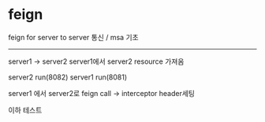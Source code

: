 # feign
feign for server to server 통신 / msa 기초


- - -
server1 -> server2
server1에서 server2 resource 가져옴

server2 run(8082)
server1 run(8081)

server1 에서 server2로 feign call -> interceptor header세팅

이하 테스트
